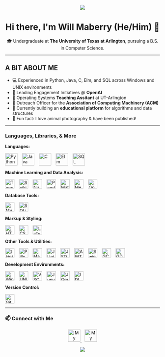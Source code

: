 <p align="center">
  <img src="https://capsule-render.vercel.app/api?type=waving&color=gradient&height=100&section=header" />
</p>

<h1 align="center">Hi there, I'm Will Maberry (He/Him) 👋</h1>

<p align="center">
  🎓 Undergraduate at <b>The University of Texas at Arlington</b>, pursuing a B.S. in Computer Science.
</p>

---

## **A BIT ABOUT ME**
- 💻 Experienced in Python, Java, C, Elm, and SQL across Windows and UNIX environments
- 🤖 Leading Engagement Initiatives @ **OpenAI**
- 🍎 Operating Systems **Teaching Assitant** at UT-Arlington
- 📢 Outreach Officer for the **Association of Computing Machinery (ACM)**
- 🌱 Currently building an **educational platform** for algorithms and data structures
- 📸 Fun fact: I love animal photography & have been published!

---

### Languages, Libraries, & More

**Languages:**
<p style="display: flex; flex-wrap: wrap; gap: 15px;">
  <img src="https://img.shields.io/badge/Python-%233776AB.svg?style=flat&logo=python&logoColor=ffdd54" style="height: 40px;" alt="Python"/>
  <img src="https://img.shields.io/badge/Java-%23ED8B00.svg?style=flat&logo=openjdk&logoColor=white" style="height: 40px;" alt="Java"/>
  <img src="https://img.shields.io/badge/C-%2300599C.svg?style=flat&logo=c&logoColor=white" style="height: 40px;" alt="C"/>
  <img src="https://img.shields.io/badge/Elm-%23060F8F.svg?style=flat&logo=elm&logoColor=white" style="height: 40px;" alt="Elm"/>
  <img src="https://img.shields.io/badge/SQL-%2300758F.svg?style=flat&logo=postgresql&logoColor=white" style="height: 40px;" alt="SQL"/>
</p>

**Machine Learning and Data Analysis:**
<p style="display: flex; flex-wrap: wrap; gap: 15px;">
  <img src="https://img.shields.io/badge/TensorFlow-%23FF6F00.svg?style=flat&logo=tensorflow&logoColor=white" style="height: 30px;" alt="TensorFlow"/>
  <img src="https://img.shields.io/badge/Scikit--learn-%23F7931E.svg?style=flat&logo=scikit-learn&logoColor=white" style="height: 30px;" alt="Scikit-learn"/>
  <img src="https://img.shields.io/badge/NumPy-%23013243.svg?style=flat&logo=numpy&logoColor=white" style="height: 30px;" alt="NumPy"/>
  <img src="https://img.shields.io/badge/Pandas-%23150458.svg?style=flat&logo=pandas&logoColor=white" style="height: 30px;" alt="Pandas"/>
  <img src="https://img.shields.io/badge/Matplotlib-%230089F5.svg?style=flat&logo=matplotlib&logoColor=white" style="height: 30px;" alt="Matplotlib"/>
  <img src="https://img.shields.io/badge/MediaPipe-%23FF5722.svg?style=flat&logo=mediapipe&logoColor=white" style="height: 30px;" alt="MediaPipe"/>
  <img src="https://img.shields.io/badge/OpenCV-%235C3EE8.svg?style=flat&logo=opencv&logoColor=white" style="height: 30px;" alt="OpenCV"/>
</p>

**Database Tools:**
<p style="display: flex; flex-wrap: wrap; gap: 15px;">
  <img src="https://img.shields.io/badge/MySQL-%234479A1.svg?style=flat&logo=mysql&logoColor=white" style="height: 30px;" alt="MySQL"/>
  <img src="https://img.shields.io/badge/SQLite-%23003B57.svg?style=flat&logo=sqlite&logoColor=white" style="height: 30px;" alt="SQLite"/>
</p>

**Markup & Styling:**
<p style="display: flex; flex-wrap: wrap; gap: 15px;">
  <img src="https://img.shields.io/badge/HTML-%23E34F26.svg?style=flat&logo=html5&logoColor=white" style="height: 30px;" alt="HTML"/>
  <img src="https://img.shields.io/badge/CSS-%231572B6.svg?style=flat&logo=css3&logoColor=white" style="height: 30px;" alt="CSS"/>
  <img src="https://img.shields.io/badge/LaTeX-%23008080.svg?style=flat&logo=latex&logoColor=white" style="height: 30px;" alt="LaTeX"/>
</p>

**Other Tools & Utilities:**
<p style="display: flex; flex-wrap: wrap; gap: 15px;">
  <img src="https://img.shields.io/badge/tkinter-%233776AB.svg?style=flat&logo=python&logoColor=white" style="height: 30px;" alt="tkinter"/>
  <img src="https://img.shields.io/badge/Pillow-blue?logo=python&logoColor=white" style="height: 30px;" alt="Pillow"/>
  <img src="https://img.shields.io/badge/Maven-%23C71A36.svg?style=flat&logo=apachemaven&logoColor=white" style="height: 30px;" alt="Maven"/>
  <img src="https://img.shields.io/badge/JUnit-%2325A162.svg?style=flat&logo=junit5&logoColor=white" style="height: 30px;" alt="JUnit"/>
  <img src="https://img.shields.io/badge/JSON-%23000000.svg?style=flat&logo=json&logoColor=white" style="height: 30px;" alt="JSON"/>
  <img src="https://img.shields.io/badge/AWT-%2300599C.svg?style=flat" style="height: 30px;" alt="AWT"/>
  <img src="https://img.shields.io/badge/Swing-%23F7DF1E.svg?style=flat" style="height: 30px;" alt="Swing"/>
  <img src="https://img.shields.io/badge/GCC-%23D2691E.svg?style=flat&logo=gcc&logoColor=white" style="height: 30px;" alt="GCC"/>
  <img src="https://img.shields.io/badge/GDB-%2300599C.svg?style=flat" style="height: 30px;" alt="GDB"/>
</p>

**Development Environments:**
<p style="display: flex; flex-wrap: wrap; gap: 15px;">
  <img src="https://img.shields.io/badge/Windows-%230078D6.svg?style=flat&logo=windows&logoColor=white" style="height: 30px;" alt="Windows"/>
  <img src="https://img.shields.io/badge/UNIX-%23FCC624.svg?style=flat&logo=unix&logoColor=black" style="height: 30px;" alt="UNIX"/>
  <img src="https://img.shields.io/badge/VS%20Code-%23007ACC.svg?style=flat&logo=visual-studio-code&logoColor=white" style="height: 30px;" alt="VSCode"/>
  <img src="https://img.shields.io/badge/Jupyter%20Notebook-%23F37626.svg?style=flat&logo=jupyter&logoColor=white" style="height: 30px;" alt="Jupyter Notebook"/>
  <img src="https://img.shields.io/badge/JGrasp-%234479A1.svg?style=flat&logo=java&logoColor=white" style="height: 30px;" alt="JGrasp"/>
  <img src="https://img.shields.io/badge/IDLE-%233776AB.svg?style=flat&logo=python&logoColor=white" style="height: 30px;" alt="IDLE"/>
</p>

**Version Control:**
<p>
  <img src="https://img.shields.io/badge/GitHub-%2312100E.svg?style=flat&logo=github&logoColor=white" style="height: 30px;" alt="GitHub"/>
</p>

---

### 📫 Connect with Me

<div style="text-align: center; margin-top: 20px;">
  <a href="https://dinosaur-oatmeal.github.io/" target="_blank">
    <img src="https://img.shields.io/badge/🌐%20My%20Website-%234285F4.svg?&style=flat" alt="My Website" style="height: 40px;"/>
  </a>

  <a href="https://www.linkedin.com/in/will-maberry/" target="_blank">
    <img src="https://img.shields.io/badge/LinkedIn-%230077B5.svg?style=flat&logo=linkedin&logoColor=white" alt="My LinkedIn" style="height: 40px; margin-left: 10px;"/>
  </a>
</div>

<p align="center">
  <img src="https://capsule-render.vercel.app/api?type=waving&color=gradient&height=100&section=footer"/>
</p>
